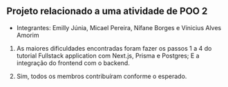 ## Projeto relacionado a uma atividade de POO 2

- Integrantes: Emilly Júnia, Micael Pereira, Nífane Borges e Vínicius Alves Amorim

1. As maiores dificuldades encontradas foram fazer os passos 1 a 4 do tutorial Fullstack application com Next.js, Prisma e Postgres; E a integração do frontend com o backend.

2. Sim, todos os membros contribuíram conforme o esperado.